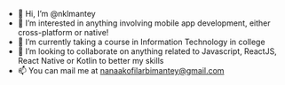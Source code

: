 - 👋 Hi, I’m @nklmantey
- 👀 I’m interested in anything involving mobile app development, either cross-platform or native!
- 🌱 I’m currently taking a course in Information Technology in college
- 💞️ I’m looking to collaborate on anything related to Javascript, ReactJS, React Native or Kotlin to better my skills
- 📫 You can mail me at nanaakofilarbimantey@gmail.com

<!---
nklmantey/nklmantey is a ✨ special ✨ repository because its `README.md` (this file) appears on your GitHub profile.
You can click the Preview link to take a look at your changes.
--->

